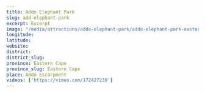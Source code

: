 ```yaml
---
title: Addo Elephant Park
slug: add-elephant-park
excerpt: Excerpt
image: "/media/attractions/addo-elephant-park/addo-elephant-park-eastern-cape.jpg"
longitude: 
latitude: 
website: 
district: 
district_slug: 
province: Eastern Cape
province_slug: Eastern Cape
place: Addo Escarpment
videos: ['https://vimeo.com/172427230']
---
```

